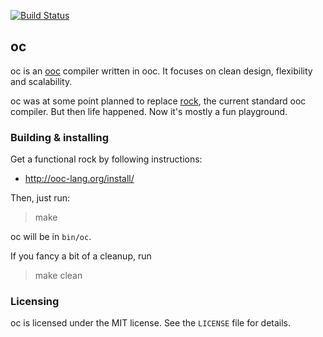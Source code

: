 [![Build Status](https://travis-ci.org/nddrylliog/oc.png?branch=master)](https://travis-ci.org/nddrylliog/oc)

## oc

oc is an [ooc][ooc] compiler written in ooc. It focuses on clean design,
flexibility and scalability.

oc was at some point planned to replace [rock][rock], the current standard ooc
compiler. But then life happened. Now it's mostly a fun playground.

[ooc]: http://ooc-lang.org
[rock]: http://github.com/nddrylliog/rock

### Building & installing

Get a functional rock by following instructions:

  * <http://ooc-lang.org/install/>

Then, just run:

> make

oc will be in `bin/oc`.

If you fancy a bit of a cleanup, run

> make clean

### Licensing

oc is licensed under the MIT license. See the `LICENSE` file for details.

